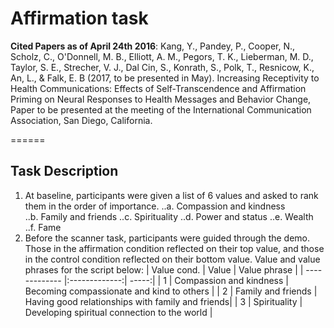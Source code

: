 # Affirmation task

**Cited Papers as of April 24th 2016**:
Kang, Y., Pandey, P., Cooper, N., Scholz, C., O'Donnell, M. B., Elliott, A. M., Pegors, T. K., Lieberman, M. D., Taylor, S. E., Strecher, V. J., Dal Cin, S., Konrath, S., Polk, T., Resnicow, K., An, L., & Falk, E. B (2017, to be presented in May). Increasing Receptivity to Health Communications: Effects of Self-Transcendence and Affirmation Priming on Neural Responses to Health Messages and Behavior Change, Paper to be presented at the meeting of the International Communication Association, San Diego, California. 

======

## Task Description
1. At baseline, participants were given a list of 6 values and asked to rank them in the order of importance.
..a. Compassion and kindness	
..b. Family and friends
..c. Spirituality
..d. Power and status
..e. Wealth
..f. Fame
2. Before the scanner task, participants were guided through the demo.  Those in the affirmation condition reflected on their top value, and those in the control condition reflected on their bottom value.
Value and value phrases for the script below:
| Value cond.        | Value           | Value phrase  |
| ------------- |:-------------:| -----:|
| 1 	| Compassion and kindness | Becoming compassionate and kind to others |
| 2 	| Family and friends      | Having good relationships with family and friends|
| 3 	| Spirituality		      | Developing spiritual connection to the world |